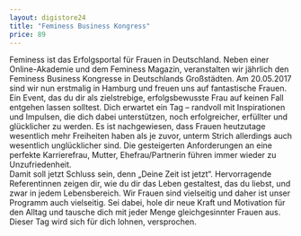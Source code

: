```yaml
---
layout: digistore24
title: "Feminess Business Kongress"
price: 89
---
```

<p>Feminess ist das Erfolgsportal f&#xFC;r Frauen in Deutschland. Neben einer Online-Akademie und dem Feminess Magazin, veranstalten wir j&#xE4;hrlich den Feminess Business Kongresse in Deutschlands Gro&#xDF;st&#xE4;dten. Am 20.05.2017 sind wir nun erstmalig in Hamburg und freuen uns auf fantastische Frauen. Ein Event, das du dir als zielstrebige, erfolgsbewusste Frau auf keinen Fall entgehen lassen solltest. Dich erwartet ein Tag &#x2013; randvoll mit Inspirationen und Impulsen, die dich dabei unterst&#xFC;tzen, noch erfolgreicher, erf&#xFC;llter und gl&#xFC;cklicher zu werden. Es ist nachgewiesen, dass Frauen heutzutage wesentlich mehr Freiheiten haben als je zuvor, unterm Strich allerdings auch wesentlich ungl&#xFC;cklicher sind. Die gesteigerten Anforderungen an eine perfekte Karrierefrau, Mutter, Ehefrau/Partnerin f&#xFC;hren immer wieder zu Unzufriedenheit.<br>Damit soll jetzt Schluss sein, denn &#x201E;Deine Zeit ist jetzt&#x201C;. Hervorragende Referentinnen zeigen dir, wie du dir das Leben gestaltest, das du liebst, und zwar in jedem Lebensbereich. Wir Frauen sind vielseitig und daher ist unser Programm auch vielseitig. Sei dabei, hole dir neue Kraft und Motivation f&#xFC;r den Alltag und tausche dich mit jeder Menge gleichgesinnter Frauen aus. Dieser Tag wird sich f&#xFC;r dich lohnen, versprochen.</p>